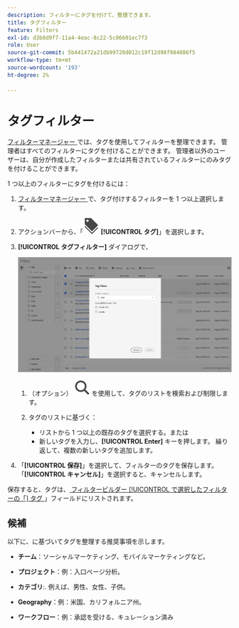 ```yaml
---
description: フィルターにタグを付けて、整理できます。
title: タグフィルター
feature: Filters
exl-id: d3b8d9f7-11a4-4eac-8c22-5c86601ec7f3
role: User
source-git-commit: 5b441472a21db99728d012c19f12d98f984086f5
workflow-type: tm+mt
source-wordcount: '193'
ht-degree: 2%

---
```


# タグフィルター

[ フィルターマネージャー ](manage-filters.md) では、タグを使用してフィルターを整理できます。 管理者はすべてのフィルターにタグを付けることができます。 管理者以外のユーザーは、自分が作成したフィルターまたは共有されているフィルターにのみタグを付けることができます。

1 つ以上のフィルターにタグを付けるには：

1. [ フィルターマネージャー ](manage-filters.md) で、タグ付けするフィルターを 1 つ以上選択します。
1. アクションバーから、「![ ラベル ](/help/assets/icons/Labels.svg) **[!UICONTROL タグ]**」を選択します。
1. **[!UICONTROL タグフィルター]** ダイアログで、

   ![ タグフィルターダイアログ ](assets/tag-filter-dialog.png)

   1. （オプション） ![ 検索 ](/help/assets/icons/Search.svg) を使用して、タグのリストを検索および制限します。

   2. タグのリストに基づく：

      * リストから 1 つ以上の既存のタグを選択する。または
      * 新しいタグを入力し、**[!UICONTROL Enter]** キーを押します。 繰り返して、複数の新しいタグを追加します。

1. 「**[!UICONTROL 保存]**」を選択して、フィルターのタグを保存します。 「**[!UICONTROL キャンセル]**」を選択すると、キャンセルします。

保存すると、タグは、[ フィルタービルダー [!UICONTROL  で選択したフィルターの「] タグ ](filter-builder.md)」フィールドにリストされます。


## 候補

以下に、に基づいてタグを整理する推奨事項を示します。

* **チーム**：ソーシャルマーケティング、モバイルマーケティングなど。

* **プロジェクト**：例：入口ページ分析。

* **カテゴリ**:. 例えば、男性、女性、子供。

* **Geography**：例：米国、カリフォルニア州。

* **ワークフロー**：例：承認を受ける、キュレーション済み

